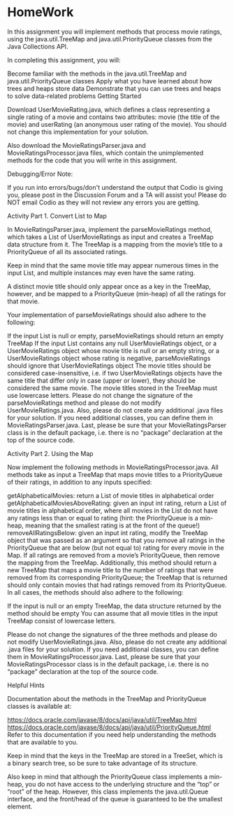 # HomeWork
 In this assignment you will implement methods that process movie ratings, using the java.util.TreeMap and java.util.PriorityQueue classes from the Java Collections API.

In completing this assignment, you will:

Become familiar with the methods in the java.util.TreeMap and java.util.PriorityQueue classes
Apply what you have learned about how trees and heaps store data
Demonstrate that you can use trees and heaps to solve data-related problems
Getting Started

Download UserMovieRating.java, which defines a class representing a single rating of a movie and contains two attributes: movie (the title of the movie) and userRating (an anonymous user rating of the movie). You should not change this implementation for your solution.

Also download the MovieRatingsParser.java and MovieRatingsProcessor.java files, which contain the unimplemented methods for the code that you will write in this assignment.

Debugging/Error Note:

If you run into errors/bugs/don't understand the output that Codio is giving you, please post in the Discussion Forum and a TA will assist you!  Please do NOT email Codio as they will not review any errors you are getting.

Activity Part 1. Convert List to Map

In MovieRatingsParser.java, implement the parseMovieRatings method, which takes a List of UserMovieRatings as input and creates a TreeMap data structure from it. The TreeMap is a mapping from the movie’s title to a PriorityQueue of all its associated ratings.

Keep in mind that the same movie title may appear numerous times in the input List, and multiple instances may even have the same rating.

A distinct movie title should only appear once as a key in the TreeMap, however, and be mapped to a PriorityQueue (min-heap) of all the ratings for that movie.

Your implementation of parseMovieRatings should also adhere to the following:

If the input List is null or empty, parseMovieRatings should return an empty TreeMap
If the input List contains any null UserMovieRatings object, or a UserMovieRatings object whose movie title is null or an empty string, or a UserMovieRatings object whose rating is negative, parseMovieRatings should ignore that UserMovieRatings object
The movie titles should be considered case-insensitive, i.e. if two UserMovieRatings objects have the same title that differ only in case (upper or lower), they should be considered the same movie. The movie titles stored in the TreeMap must use lowercase letters.
Please do not change the signature of the parseMovieRatings method and please do not modify UserMovieRatings.java. Also, please do not create any additional .java files for your solution. If you need additional classes, you can define them in MovieRatingsParser.java. Last, please be sure that your MovieRatingsParser class is in the default package, i.e. there is no “package” declaration at the top of the source code.

Activity Part 2. Using the Map

Now implement the following methods in MovieRatingsProcessor.java. All methods take as input a TreeMap that maps movie titles to a PriorityQueue of their ratings, in addition to any inputs specified:

getAlphabeticalMovies: return a List of movie titles in alphabetical order
getAlphabeticalMoviesAboveRating: given an input int rating, return a List of movie titles in alphabetical order, where all movies in the List do not have any ratings less than or equal to rating (hint: the PriorityQueue is a min-heap, meaning that the smallest rating is at the front of the queue!)
removeAllRatingsBelow: given an input int rating, modify the TreeMap object that was passed as an argument so that you remove all ratings in the PriorityQueue that are below (but not equal to) rating for every movie in the Map. If all ratings are removed from a movie’s PriorityQueue, then remove the mapping from the TreeMap. Additionally, this method should return a new TreeMap that maps a movie title to the number of ratings that were removed from its corresponding PriorityQueue; the TreeMap that is returned should only contain movies that had ratings removed from its PriorityQueue.
In all cases, the methods should also adhere to the following:

If the input is null or an empty TreeMap, the data structure returned by the method should be empty
You can assume that all movie titles in the input TreeMap consist of lowercase letters.

Please do not change the signatures of the three methods and please do not modify UserMovieRatings.java. Also, please do not create any additional .java files for your solution. If you need additional classes, you can define them in MovieRatingsProcessor.java. Last, please be sure that your MovieRatingsProcessor class is in the default package, i.e. there is no “package” declaration at the top of the source code.

Helpful Hints

Documentation about the methods in the TreeMap and PriorityQueue classes is available at:

https://docs.oracle.com/javase/8/docs/api/java/util/TreeMap.html
https://docs.oracle.com/javase/8/docs/api/java/util/PriorityQueue.html
Refer to this documentation if you need help understanding the methods that are available to you.

Keep in mind that the keys in the TreeMap are stored in a TreeSet, which is a binary search tree, so be sure to take advantage of its structure.

Also keep in mind that although the PriorityQueue class implements a min-heap, you do not have access to the underlying structure and the “top” or “root” of the heap. However, this class implements the java.util.Queue interface, and the front/head of the queue is guaranteed to be the smallest element.
